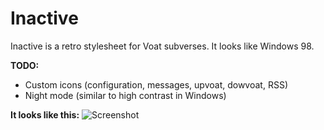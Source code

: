 # Inactive
Inactive is a retro stylesheet for Voat subverses. It looks like Windows 98.

**TODO:**
  * Custom icons (configuration, messages, upvoat, dowvoat, RSS)
  * Night mode (similar to high contrast in Windows)

**It looks like this:**
![Screenshot](https://i.bitnr.com/-V3Ccn.png)
